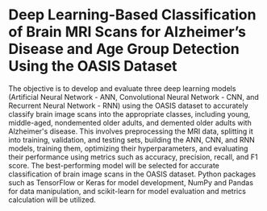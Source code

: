 # Deep Learning-Based Classification of Brain MRI Scans for Alzheimer’s Disease and Age Group Detection Using the OASIS Dataset
The objective is to develop and evaluate three deep learning models (Artificial Neural Network - ANN, Convolutional Neural Network - CNN, and Recurrent Neural Network - RNN) using the OASIS dataset to accurately classify brain image scans into the appropriate classes, including young, middle-aged, nondemented older adults, and demented older adults with Alzheimer's disease. This involves preprocessing the MRI data, splitting it into training, validation, and testing sets, building the ANN, CNN, and RNN models, training them, optimizing their hyperparameters, and evaluating their performance using metrics such as accuracy, precision, recall, and F1 score. The best-performing model will be selected for accurate classification of brain image scans in the OASIS dataset. Python packages such as TensorFlow or Keras for model development, NumPy and Pandas for data manipulation, and scikit-learn for model evaluation and metrics calculation will be utilized.

